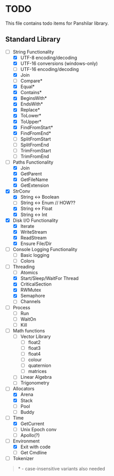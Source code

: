 # TODO

This file contains todo items for Panshilar library.

## Standard Library

- [ ] String Functionality
  - [x] UTF-8 encoding/decoding
  - [x] UTF-16 conversions (windows-only)
  - [ ] UTF-16 encoding/decoding
  - [x] Join
  - [ ] Compare*
  - [x] Equal*
  - [x] Contains*
  - [x] BeginsWith*
  - [x] EndsWith*
  - [x] Replace*
  - [x] ToLower*
  - [x] ToUpper*
  - [x] FindFromStart*
  - [x] FindFromEnd*
  - [ ] SplitFromStart
  - [ ] SplitFromEnd
  - [ ] TrimFromStart
  - [ ] TrimFromEnd
- [ ] Paths Functionality
  - [x] Join
  - [x] GetParent
  - [x] GetFileName
  - [x] GetExtension
- [x] StrConv
  - [x] String <-> Boolean
  - [ ] String <-> Enum // HOW??
  - [x] String <-> Float
  - [x] String <-> Int
- [x] Disk I/O Functionality
  - [x] Iterate
  - [x] WriteStream
  - [x] ReadStream
  - [x] Ensure File/Dir
- [ ] Console Logging Functionality
  - [ ] Basic logging
  - [ ] Colors
- [ ] Threading
  - [ ] Atomics
  - [x] Start/Sleep/WaitFor Thread
  - [x] CriticalSection
  - [x] RWMutex
  - [x] Semaphore
  - [ ] Channels
- [ ] Process
  - [ ] Run
  - [ ] WaitOn
  - [ ] Kill
- [ ] Math functions
  - [ ] Vector Library
    - [ ] float2
    - [ ] float3
    - [ ] float4
    - [ ] colour
    - [ ] quaternion
    - [ ] matrices
  - [ ] Linear Algebra
  - [ ] Trigonometry
- [ ] Allocators
  - [x] Arena
  - [x] Stack
  - [ ] Pool
  - [ ] Buddy
- [ ] Time
  - [x] GetCurrent
  - [ ] Unix Epoch conv
  - [ ] Apollo(?)
- [ ] Environment
  - [x] Exit with code
  - [ ] Get Cmdline
- [ ] Tokenizer

> \* - case-insensitive variants also needed
